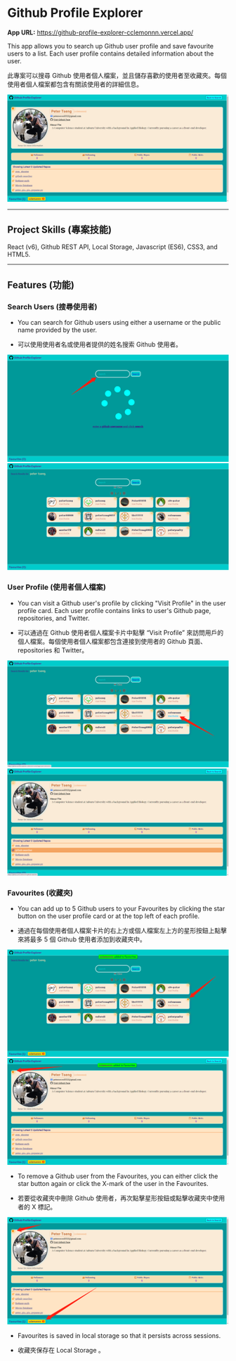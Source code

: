 # Github Profile Explorer

**App URL:** https://github-profile-explorer-cclemonnn.vercel.app/

This app allows you to search up Github user profile and save favourite users to a list. Each user profile contains detailed information about the user.

此專案可以搜尋 Github 使用者個人檔案，並且儲存喜歡的使用者至收藏夾。每個使用者個人檔案都包含有關該使用者的詳細信息。

![Demo](./images/Demo1.png)

---

## Project Skills (專案技能)

React (v6), Github REST API, Local Storage, Javascript (ES6), CSS3, and HTML5.

---

## Features (功能)

### Search Users (搜尋使用者)

- You can search for Github users using either a username or the public name provided by the user.

- 可以使用使用者名或使用者提供的姓名搜索 Github 使用者。

![Search 1](./images/Search1.png)
![Search 2](./images/Search2.png)

### User Profile (使用者個人檔案)

- You can visit a Github user's profile by clicking "Visit Profile" in the user profile card. Each user profile contains links to user's Github page, repositories, and Twitter.

- 可以通過在 Github 使用者個人檔案卡片中點擊 “Visit Profile” 來訪問用戶的個人檔案。每個使用者個人檔案都包含連接到使用者的 Github 頁面、repositories 和 Twitter。

![Profile 1](./images/Profile1.png)
![Profile 2](./images/Profile2.png)

### Favourites (收藏夾)

- You can add up to 5 Github users to your Favourites by clicking the star button on the user profile card or at the top left of each profile.

- 通過在每個使用者個人檔案卡片的右上方或個人檔案左上方的星形按鈕上點擊來將最多 5 個 Github 使用者添加到收藏夾中。

![Favourites 1](./images/Add1.png)
![Favourites 2](./images/Add2.png)

- To remove a Github user from the Favourites, you can either click the star button again or click the X-mark of the user in the Favourites.

- 若要從收藏夾中刪除 Github 使用者，再次點擊星形按鈕或點擊收藏夾中使用者的 X 標記。

![Remove](./images/Remove.png)

- Favourites is saved in local storage so that it persists across sessions.

- 收藏夾保存在 Local Storage 。
